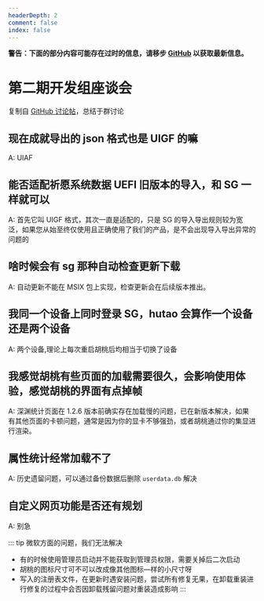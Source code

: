 ```yaml
---
headerDepth: 2
comment: false
index: false
---
```


**警告：下面的部分内容可能存在过时的信息，请移步 [GitHub](https://github.com/DGP-Studio/Snap.Hutao) 以获取最新信息。**

# 第二期开发组座谈会

复制自 [GitHub 讨论帖](https://github.com/DGP-Studio/Snap.Hutao/discussions/280)，总结于群讨论

## 现在成就导出的 json 格式也是 UIGF 的嘛

A: UIAF

## 能否适配祈愿系统数据 UEFI 旧版本的导入，和 SG 一样就可以

A: 首先它叫 UIGF 格式，其次一直是适配的，只是 SG 的导入导出规则较为宽泛，如果您从始至终仅使用且正确使用了我们的产品，是不会出现导入导出异常的问题的

## 啥时候会有 sg 那种自动检查更新下载

A: 自动更新不能在 MSIX 包上实现，检查更新会在后续版本推出。

## 我同一个设备上同时登录 SG，hutao 会算作一个设备还是两个设备

A: 两个设备,理论上每次重启胡桃后均相当于切换了设备

## 我感觉胡桃有些页面的加载需要很久，会影响使用体验，感觉胡桃的界面有点掉帧

A: 深渊统计页面在 1.2.6 版本前确实存在加载慢的问题，已在新版本解决，如果有其他页面的卡顿问题，通常是因为你的显卡不够强劲，或者胡桃通过你的集显进行渲染。

## 属性统计经常加载不了

A: 历史遗留问题，可以通过备份数据后删除 `userdata.db` 解决

## 自定义网页功能是否还有规划

A: 别急

::: tip 微软方面的问题，我们无法解决
- 有的时候使用管理员启动并不能获取到管理员权限，需要关掉后二次启动
- 胡桃的图标尺寸可不可以改成像其他图标—样的小尺寸呀
- 写入的注册表文件，在更新时遇安装问题，尝试所有修复无果，在卸载重装进行修复的过程中会否因卸载残留问题对重装造成影响
:::
